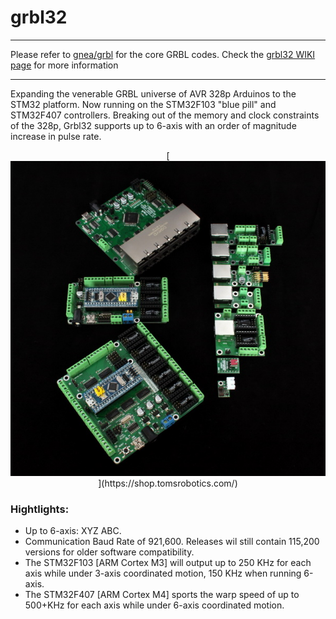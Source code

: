 # grbl32
***
Please refer to [gnea/grbl](https://github.com/gnea/grbl) for the core GRBL codes. Check the [grbl32 WIKI page](https://github.com/thomast777/grbl32/wiki) for more information 
***

Expanding the venerable GRBL universe of AVR 328p Arduinos to the STM32 platform.  Now running on the STM32F103 "blue pill" and STM32F407 controllers. Breaking out of the memory and clock constraints of the 328p, Grbl32 supports up to 6-axis with an order of magnitude increase in pulse rate. 

<p align="center">
  [<img src="https://raw.githubusercontent.com/thomast777/media/master/TR/grbl32-0215-600x600.JPG">](https://shop.tomsrobotics.com/)
</p>

### Hightlights:
* Up to 6-axis: XYZ ABC.
* Communication Baud Rate of 921,600. Releases wil still contain 115,200 versions for older software compatibility.
* The STM32F103 [ARM Cortex M3] will output up to 250 KHz for each axis while under 3-axis coordinated motion,  150 KHz when running 6-axis.
* The STM32F407 [ARM Cortex M4] sports the warp speed of up to 500+KHz for each axis while under 6-axis coordinated motion.
